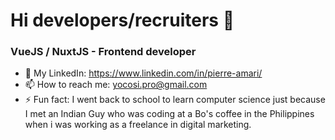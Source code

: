 # Hi developers/recruiters 👋

### VueJS / NuxtJS - Frontend developer

- 🚀 My LinkedIn: https://www.linkedin.com/in/pierre-amari/
- 📫 How to reach me: yocosi.pro@gmail.com
- ⚡ Fun fact: I went back to school to learn computer science just because I met an Indian Guy who was coding at a Bo's coffee in the Philippines when i was working as a freelance in digital marketing.

